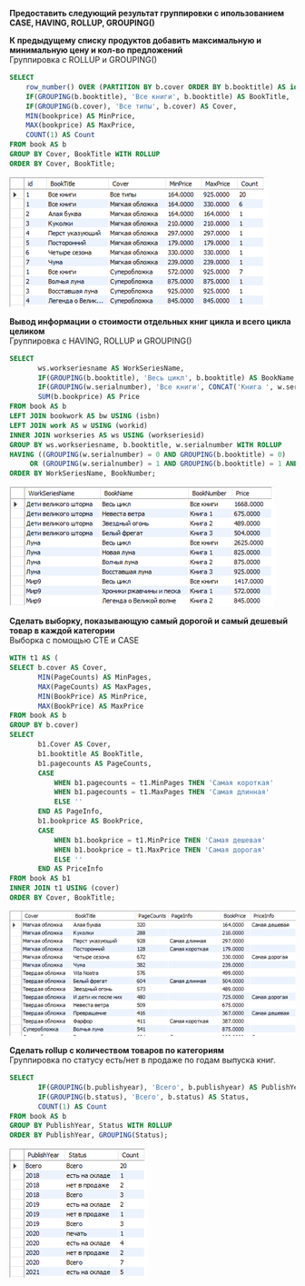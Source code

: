 **Предоставить следующий результат группировки с ипользованием CASE, HAVING, ROLLUP, GROUPING()**  


**К предыдущему списку продуктов добавить максимальную и минимальную цену и кол-во предложений**  
Группировка с ROLLUP и GROUPING()
```SQL
SELECT
    row_number() OVER (PARTITION BY b.cover ORDER BY b.booktitle) AS id,
    IF(GROUPING(b.booktitle), 'Все книги', b.booktitle) AS BookTitle,
    IF(GROUPING(b.cover), 'Все типы', b.cover) AS Cover,
    MIN(bookprice) AS MinPrice,
    MAX(bookprice) AS MaxPrice,
    COUNT(1) AS Count
FROM book AS b
GROUP BY Cover, BookTitle WITH ROLLUP
ORDER BY Cover, BookTitle;
```  
![RollupGroupingCover](https://github.com/MariKuznetsova/StudyDatabases/blob/main/homework/26.%20MySQL%20DML%20%D0%B0%D0%B3%D1%80%D0%B5%D0%B3%D0%B0%D1%86%D0%B8%D1%8F%20%D0%B8%20%D1%81%D0%BE%D1%80%D1%82%D0%B8%D1%80%D0%BE%D0%B2%D0%BA%D0%B0/RollupGroupingCover.PNG?raw=true)  

**Вывод информации о стоимости отдельных книг цикла и всего цикла целиком**  
Группировка с HAVING, ROLLUP и GROUPING()
```SQL
SELECT 
       ws.workseriesname AS WorkSeriesName, 
       IF(GROUPING(b.booktitle), 'Весь цикл', b.booktitle) AS BookName,
       IF(GROUPING(w.serialnumber), 'Все книги', CONCAT('Книга ', w.serialnumber)) AS BookNumber,
       SUM(b.bookprice) AS Price
FROM book AS b
LEFT JOIN bookwork AS bw USING (isbn)
LEFT JOIN work AS w USING (workid)
INNER JOIN workseries AS ws USING (workseriesid)
GROUP BY ws.workseriesname, b.booktitle, w.serialnumber WITH ROLLUP
HAVING ((GROUPING(w.serialnumber) = 0 AND GROUPING(b.booktitle) = 0)
     OR (GROUPING(w.serialnumber) = 1 AND GROUPING(b.booktitle) = 1 AND GROUPING(ws.workseriesname) = 0))
ORDER BY WorkSeriesName, BookNumber;
```  
![RollupGroupingHavingSeries](https://github.com/MariKuznetsova/StudyDatabases/blob/main/homework/26.%20MySQL%20DML%20%D0%B0%D0%B3%D1%80%D0%B5%D0%B3%D0%B0%D1%86%D0%B8%D1%8F%20%D0%B8%20%D1%81%D0%BE%D1%80%D1%82%D0%B8%D1%80%D0%BE%D0%B2%D0%BA%D0%B0/RollupGroupingHavingSeries.PNG?raw=true)


**Сделать выборку, показывающую самый дорогой и самый дешевый товар в каждой категории**  
Выборка с помощью CTE и CASE
```SQL
WITH t1 AS (
SELECT b.cover AS Cover,
       MIN(PageCounts) AS MinPages,
       MAX(PageCounts) AS MaxPages,
       MIN(BookPrice) AS MinPrice,
       MAX(BookPrice) AS MaxPrice
FROM book AS b
GROUP BY b.cover)
SELECT 
       b1.Cover AS Cover,
       b1.booktitle AS BookTitle,
       b1.pagecounts AS PageCounts,
       CASE
           WHEN b1.pagecounts = t1.MinPages THEN 'Самая короткая'
           WHEN b1.pagecounts = t1.MaxPages THEN 'Самая длинная'
           ELSE ''
       END AS PageInfo,
       b1.bookprice AS BookPrice,
       CASE
           WHEN b1.bookprice = t1.MinPrice THEN 'Самая дешевая'
           WHEN b1.bookprice = t1.MaxPrice THEN 'Самая дорогая'
           ELSE ''
       END AS PriceInfo
FROM book AS b1
INNER JOIN t1 USING (cover)
ORDER BY Cover, BookTitle;
```  
![CteCase](https://github.com/MariKuznetsova/StudyDatabases/blob/main/homework/26.%20MySQL%20DML%20%D0%B0%D0%B3%D1%80%D0%B5%D0%B3%D0%B0%D1%86%D0%B8%D1%8F%20%D0%B8%20%D1%81%D0%BE%D1%80%D1%82%D0%B8%D1%80%D0%BE%D0%B2%D0%BA%D0%B0/CteCase.PNG?raw=true)  

**Сделать rollup с количеством товаров по категориям**  
Группировка по статусу есть/нет в продаже по годам выпуска книг.
```SQL
SELECT
       IF(GROUPING(b.publishyear), 'Всего', b.publishyear) AS PublishYear,
       IF(GROUPING(b.status), 'Всего', b.status) AS Status,
       COUNT(1) AS Count
FROM book AS b
GROUP BY PublishYear, Status WITH ROLLUP
ORDER BY PublishYear, GROUPING(Status);
```  
![RollupGroupingYearStatus](https://github.com/MariKuznetsova/StudyDatabases/blob/main/homework/26.%20MySQL%20DML%20%D0%B0%D0%B3%D1%80%D0%B5%D0%B3%D0%B0%D1%86%D0%B8%D1%8F%20%D0%B8%20%D1%81%D0%BE%D1%80%D1%82%D0%B8%D1%80%D0%BE%D0%B2%D0%BA%D0%B0/RollupGroupingYearStatus.PNG?raw=true)